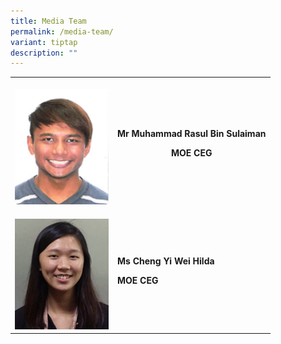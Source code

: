 ```yaml
---
title: Media Team
permalink: /media-team/
variant: tiptap
description: ""
---
```

<table>
<tbody>
<tr>
<th rowspan="1" colspan="1">
<p></p>
<div class="isomer-image-wrapper">
<img style="width: 100%" height="auto" width="100%" alt="" src="/images/Media_Team_1.png">
</div>
</th>
<th rowspan="1" colspan="1">
<p>Mr Muhammad Rasul Bin Sulaiman</p>
<p>MOE CEG</p>
<p></p>
</th>
</tr>
<tr>
<td rowspan="1" colspan="1">
<p></p>
<div class="isomer-image-wrapper">
<img style="width: 100%" height="auto" width="100%" alt="" src="/images/Media_Team_2.png">
</div>
</td>
<td rowspan="1" colspan="1">
<p><strong>Ms Cheng Yi Wei Hilda</strong>
</p>
<p><strong>MOE CEG</strong>
</p>
<p></p>
</td>
</tr>
</tbody>
</table>
<p></p>